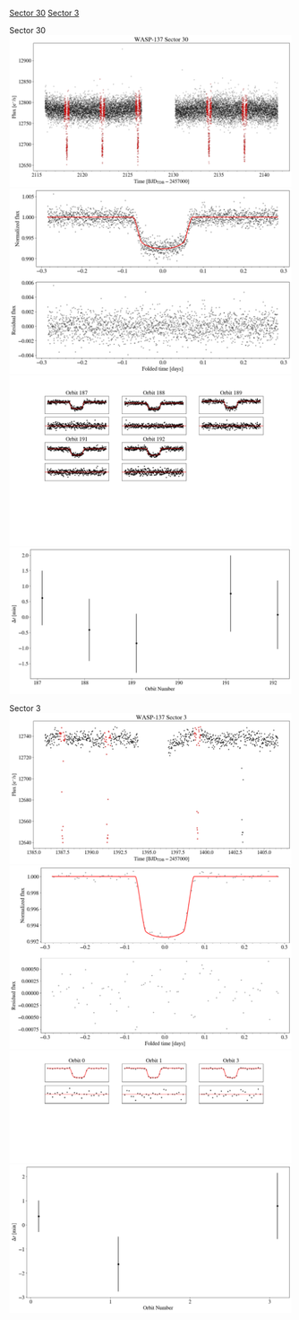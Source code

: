 [Sector 30](#sector30)
[Sector 3](#sector3)

<a name = "sector30"></a>
Sector 30
![alt text](/tt/WASP-137_Sector_30/WASP-137_Sector_30_a_TimeSeries.png)
![alt text](/tt/WASP-137_Sector_30/WASP-137_Sector_30_b_FoldedLightCurve.png)
![alt text](/tt/WASP-137_Sector_30/WASP-137_Sector_30_b_IndividualTransitsWithFit.png)
![alt text](/tt/WASP-137_Sector_30/WASP-137_Sector_30_c_TimingResiduals.png)

<a name = "sector3"></a>
Sector 3
![alt text](/tt/WASP-137_Sector_3/WASP-137_Sector_3_a_TimeSeries.png)
![alt text](/tt/WASP-137_Sector_3/WASP-137_Sector_3_b_FoldedLightCurve.png)
![alt text](/tt/WASP-137_Sector_3/WASP-137_Sector_3_b_IndividualTransitsWithFit.png)
![alt text](/tt/WASP-137_Sector_3/WASP-137_Sector_3_c_TimingResiduals.png)

